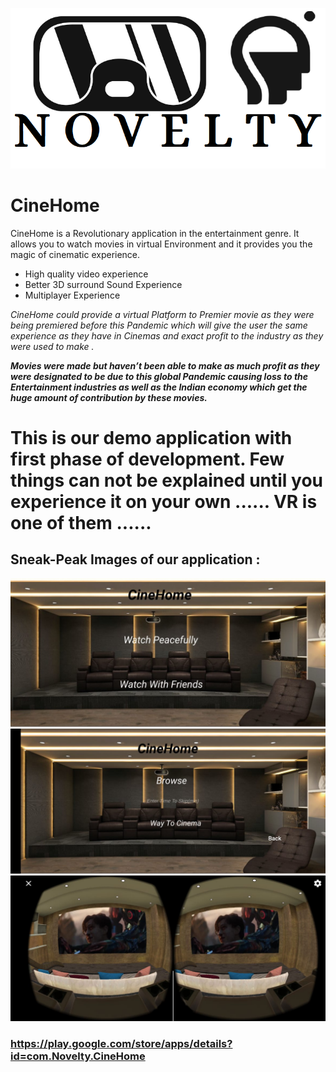 ![alt text](https://github.com/Mritunjaysri01/CineHome/blob/master/images/Novelty.png)

# CineHome


CineHome is a Revolutionary application in the entertainment genre. It allows you to watch movies in virtual Environment and it provides you the magic of cinematic experience.

- High quality video experience
- Better 3D surround Sound Experience
- Multiplayer Experience

*CineHome could provide a virtual Platform to Premier movie as they were being premiered before this Pandemic which will give the user the same experience as they have in Cinemas and exact profit to the industry as they were used to make .*

***Movies were made but haven’t been able to make as much profit as they were designated to be due to this global Pandemic causing loss to the Entertainment industries as well as the Indian economy which get the huge amount of contribution by these movies.***

# This is our demo application with first phase of development. Few things can not be explained until you experience it on your own ...... VR is one of them ......

## Sneak-Peak Images of our application : 

![alt text](https://github.com/Mritunjaysri01/CineHome/blob/master/images/MainScreen.jpeg)
![alt text](https://github.com/Mritunjaysri01/CineHome/blob/master/images/BrowseScreen.jpeg)
![alt text](https://github.com/Mritunjaysri01/CineHome/blob/master/images/MovieScreen.jpeg)

### https://play.google.com/store/apps/details?id=com.Novelty.CineHome
